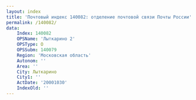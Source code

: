 ```yaml
---
layout: index
title: 'Почтовый индекс 140082: отделение почтовой связи Почты России'
permalink: /140082/
data:
    Index: 140082
    OPSName: 'Лыткарино 2'
    OPSType: О
    OPSSubm: 140079
    Region: 'Московская область'
    Autonom: ''
    Area: ''
    City: Лыткарино
    City1: ''
    ActDate: '20001030'
    IndexOld: ''
---
```

